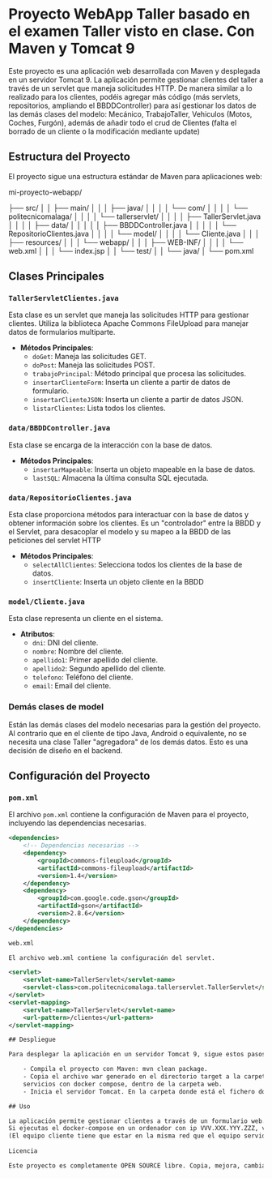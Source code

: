 # Proyecto WebApp Taller basado en el examen Taller visto en clase. Con Maven y Tomcat 9

Este proyecto es una aplicación web desarrollada con Maven y desplegada en un servidor Tomcat 9. 
La aplicación permite gestionar clientes del taller a través de un servlet que maneja solicitudes HTTP.
De manera similar a lo realizado para los clientes, podéis agregar más código (más servlets, repositorios, ampliando el BBDDController)
para así gestionar los datos de las demás clases del modelo: Mecánico, TrabajoTaller, Vehiculos (Motos, Coches, Furgón), además de añadir todo
el crud de Clientes (falta el borrado de un cliente o la modificación mediante update)

## Estructura del Proyecto

El proyecto sigue una estructura estándar de Maven para aplicaciones web:

mi-proyecto-webapp/

├── src/
│
│   ├── main/
│
│   │   ├── java/
│
│   │   │   └── com/
│
│   │   │       └── politecnicomalaga/
│
│   │   │           └── tallerservlet/
│
│   │   │               ├── TallerServlet.java
│
│   │   │               ├── data/
│
│   │   │               │   ├── BBDDController.java
│
│   │   │               │   └── RepositorioClientes.java
│
│   │   │               └── model/
│
│   │   │                   └── Cliente.java
│
│   │   ├── resources/
│
│   │   └── webapp/
│
│   │       ├── WEB-INF/
│
│   │       │   └── web.xml
│
│   │       └── index.jsp
│
│   └── test/
│
│       └── java/
│
└── pom.xml


## Clases Principales

### `TallerServletClientes.java`

Esta clase es un servlet que maneja las solicitudes HTTP para gestionar clientes. 
Utiliza la biblioteca Apache Commons FileUpload para manejar datos de formularios multiparte.

- **Métodos Principales**:
  - `doGet`: Maneja las solicitudes GET.
  - `doPost`: Maneja las solicitudes POST.
  - `trabajoPrincipal`: Método principal que procesa las solicitudes.
  - `insertarClienteForm`: Inserta un cliente a partir de datos de formulario.
  - `insertarClienteJSON`: Inserta un cliente a partir de datos JSON.
  - `listarClientes`: Lista todos los clientes.

### `data/BBDDController.java`

Esta clase se encarga de la interacción con la base de datos.

- **Métodos Principales**:
  - `insertarMapeable`: Inserta un objeto mapeable en la base de datos.
  - `lastSQL`: Almacena la última consulta SQL ejecutada.

### `data/RepositorioClientes.java`

Esta clase proporciona métodos para interactuar con la base de datos y obtener información sobre los clientes.
Es un "controlador" entre la BBDD y el Servlet, para desacoplar el modelo y su mapeo a la BBDD de las peticiones
del servlet HTTP

- **Métodos Principales**:
  - `selectAllClientes`: Selecciona todos los clientes de la base de datos.
  - `insertCliente`: Inserta un objeto cliente en la BBDD

### `model/Cliente.java`

Esta clase representa un cliente en el sistema.

- **Atributos**:
  - `dni`: DNI del cliente.
  - `nombre`: Nombre del cliente.
  - `apellido1`: Primer apellido del cliente.
  - `apellido2`: Segundo apellido del cliente.
  - `telefono`: Teléfono del cliente.
  - `email`: Email del cliente.

### Demás clases de model
Están las demás clases del modelo necesarias para la gestión del proyecto. Al contrario que en el cliente de tipo Java, Android
o equivalente, no se necesita una clase Taller "agregadora" de los demás datos. Esto es una decisión de diseño en el backend.

## Configuración del Proyecto

### `pom.xml`

El archivo `pom.xml` contiene la configuración de Maven para el proyecto, incluyendo las dependencias necesarias.

```xml
<dependencies>
    <!-- Dependencias necesarias -->
    <dependency>
        <groupId>commons-fileupload</groupId>
        <artifactId>commons-fileupload</artifactId>
        <version>1.4</version>
    </dependency>
    <dependency>
        <groupId>com.google.code.gson</groupId>
        <artifactId>gson</artifactId>
        <version>2.8.6</version>
    </dependency>
</dependencies>

web.xml

El archivo web.xml contiene la configuración del servlet.

<servlet>
    <servlet-name>TallerServlet</servlet-name>
    <servlet-class>com.politecnicomalaga.tallerservlet.TallerServlet</servlet-class>
</servlet>
<servlet-mapping>
    <servlet-name>TallerServlet</servlet-name>
    <url-pattern>/clientes</url-pattern>
</servlet-mapping>

## Despliegue

Para desplegar la aplicación en un servidor Tomcat 9, sigue estos pasos:

    - Compila el proyecto con Maven: mvn clean package.
    - Copia el archivo war generado en el directorio target a la carpeta webapps de Tomcat. Siguiendo la configuración de nuestros
    servicios con docker compose, dentro de la carpeta web.
    - Inicia el servidor Tomcat. En la carpeta donde está el fichero docker-compose.yml, ejecuta docker-compose up -d

## Uso

La aplicación permite gestionar clientes a través de un formulario web. Puedes añadir nuevos clientes y listar los clientes existentes.
Si ejecutas el docker-compose en un ordenador con ip VVV.XXX.YYY.ZZZ, ve a la URL con tu navegador favorito: VVV.XXX.YYY.ZZZ:8080/TallerServlet/
(El equipo cliente tiene que estar en la misma red que el equipo servidor, o si es el mismo, sustituir la IP por localhost)
 
Licencia

Este proyecto es completamente OPEN SOURCE libre. Copia, mejora, cambia aquello que necesites con libertad, sin necesidad de atribución.
